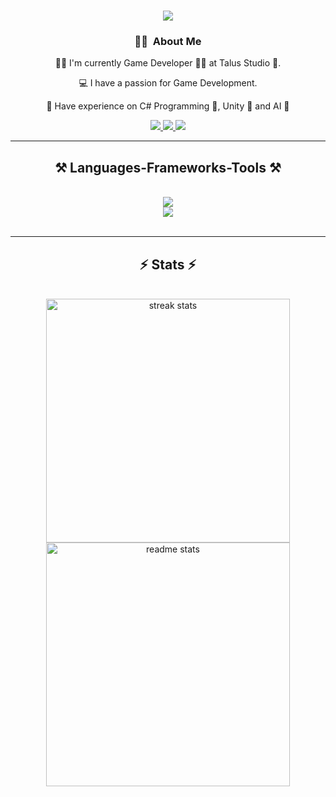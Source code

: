 
<h1 align="center">
    <img src="https://readme-typing-svg.herokuapp.com/?font=Righteous&size=35&center=true&vCenter=true&width=500&height=70&duration=4000&lines=Hi+There!+👋;+I'm+Savas+Osmanoglu!;" />
</h1>

 <div align="center">
 
 ### 👨‍💻 &nbsp;About Me

👨‍💼 I'm currently Game Developer 👨‍💻 at Talus Studio 🏦.

💻 I have a passion for Game Development.    

🔬 Have experience on C# Programming 📱, Unity 🥽 and AI 🤖

 </div>

<div align="center"> 
  <a href="mailto:savasosmnglu@gmail.com">
    <img src="https://img.shields.io/badge/Gmail-333333?style=for-the-badge&logo=gmail&logoColor=red" />
  </a>
  <a href="https://www.linkedin.com/in/savasosmanoglu/" target="_blank">
    <img src="https://img.shields.io/badge/LinkedIn-0077B5?style=for-the-badge&logo=linkedin&logoColor=white"/>
  </a>
  <a href="https://savasosmanoglu.github.io" target="_blank">
     <img src="https://img.shields.io/badge/Portfolio-FF5722?style=for-the-badge&logo=todoist&logoColor=white"/> <!-- sqlite, safari, google-chrome are other good icon options -->
  </a>
</div>

<hr/>

<h2 align="center">⚒️ Languages-Frameworks-Tools ⚒️</h2>
<br/>
<div align="center">
    <img src="https://skillicons.dev/icons?i=cs,java,unity" /><br>
    <img src="https://skillicons.dev/icons?i=html,css,vscode,git,github,stackoverflow" />
</div>
<br/>
<hr/>

<h2 align="center">⚡ Stats ⚡</h2>
<br>
<div align=center>
  <img width=390 src="https://streak-stats.demolab.com/?user=savasosmanoglu&theme=dark&border_radius=10" alt="streak stats"/>
   <br/>
  <img width=390 src="https://github-readme-stats-savasosmanoglus-projects.vercel.app/api?username=savasosmanoglu&&show_icons=true&theme=dark&rank_icon=github&border_radius=10" alt="readme stats" />
  <br/>
  <!--<img width=325 align="center" src="https://github-readme-stats-salesp07.vercel.app/api/top-langs/?username=savasosmanoglu&hide=HTML&langs_count=8&layout=compact&theme=dark&border_radius=10&size_weight=0.5&count_weight=0.5&exclude_repo=github-readme-stats" alt="top langs" />-->
</div>





